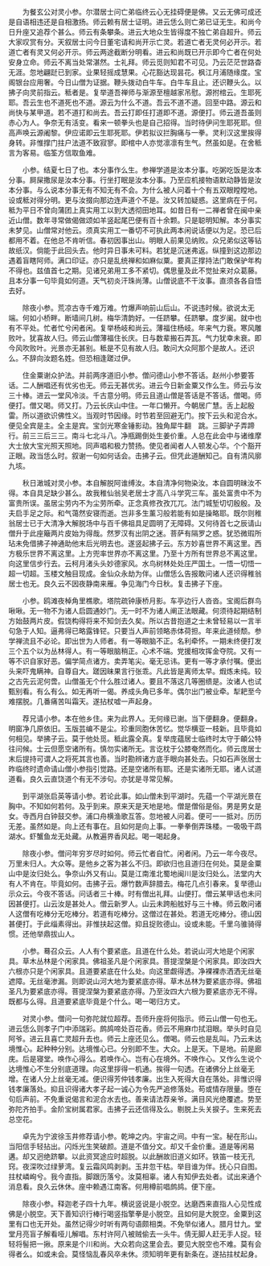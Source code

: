 <!-- { "loadSidebar": true } -->
　　为餐玄公对灵小参。尔潜居士问亡弟临终云心无挂碍便是佛。又云无佛可成还是自语相违还是自相激扬。师云赖有居士证明。进云恁么则亡弟已证无生。和尚今日升座又追荐个甚么。师云有条攀条。进云大地众生皆得度不独亡弟自超升。师云大家叹赏有分。天叙居士问今日董宅请和尚开示亡灵。若道亡者无灵何必开示。若道亡者有灵又何必开示。师云两途截断分明看。进云和尚既已开示即今亡者在何处安身立命。师云不离当处常湛然。士礼拜。师云觅则知君不可见。乃云茫茫世路杳无涯。忽地翩跹已到家。业果轻摇成慧果。心花豁达现昙花。枫江月浦随缘度。宝阁银台应用奢。今日山僧为证据。鞭头拨动白牛车。白牛车且止。还识鞭头么。以拂子向灵前指云。秪者是。复举道吾禅师与渐源至檀越家吊慰。源拊棺云。生耶死耶。吾云生也不道死也不道。源云为什么不道。吾云不道不道。回至中路。源云和尚快与某甲道。若不道打和尚去。吾云打即任打道即不道。源便打。师云道吾虽则赤心为人。争奈无有活变。看来一顿拳头也是自己招得。当时待伊问生耶死耶。但高声唤云源阇黎。伊应诺即云生耶死耶。伊若拟议拦胸痛与一拳。灵利汉这里挨得身转。非惟撑门拄户法道不致寂寥。即棺中人亦觉凛凛有生气。然虽如是。在舍秪言为客易。临筌方信取鱼难。

　　小参。结夏七日了也。本分事作么生。参禅学道是汝本分事。吃粥吃饭是汝本分事。屙屎撒尿是汝本分事。行坐打眠是汝本分事。乃至应机接物语默动静皆是汝本分事。与么说本分事无有不知无有不会。为什么被人问着十个有五双眼瞠瞠地。设或秪对得分明。更与汝掇向那边连声道个不是。汝又转加疑惑。这里病在于何。秪为平日不曾向蒲团上真实用工以到大透彻田地耳。如昔日有一二禅者曾在闽中亲近山僧。数年寻常做偈做颂如羊竖起尾巴便有百十余颗。只是聪明知解。本分事实未梦见。山僧常对他云。须真实用工一番切不可执此两本闲说话便以为足。恐已后都用不着。在他总不肯听信。春初因事出山。明眼人前果见纳败。众兄弟似这等钻故纸汉。倘能于此回头去。他时异日事未可料。若犹是沉迷弗返。纵撞到这边那边遇着盲瞎阿师。满口印证。亦只是乱统禅和如麻似粟。要真正撑持法门敢保驴年构不得也。兹值首七之期。见诸兄弟用工多不紧切。偶思量及此不觉扯来对众葛藤。且本分事一句毕竟如何道。天气初炎汗珠尚薄。山僧说底不干汝事。直须各各自悟去好。

　　除夜小参。荒凉古寺千难万难。竹爆声响前山后山。不说违时候。欲说太无端。何如小桥畔。断墙间几树。梅华清韵好。一任跻攀。任跻攀。度岁阑。就中也有不平处。忙者忙兮闲者闲。复举杨岐和尚云。薄福住杨岐。年来气力衰。寒风雕败叶。犹喜故人归。师云山僧薄福住长庆。日与数辈搬石弄瓦。气力犹幸未衰。即今风吹败叶。光景亦无甚别。秪是不见有故人归。敢问大众阿那个是故人。还识么。不辞向汝题名姓。但恐相逢蹉过伊。

　　住金粟谢众护法。并前两序道旧小参。僧问德山小参不答话。赵州小参要答话。二人酬唱还有优劣也无。师云无甚优劣。进云今日新金粟又作么生。师云与汝三十棒。进云一堂风冷淡。千古意分明。师云且道山僧是答话是不答话。僧喝。师便打。僧又喝。师又打。乃云长庆山中住。一年口懒开。今朝居广慧。舌上起殷雷。所以道欲识佛性义。当观时节因缘。时节若至回避无门。按下云头和泥合水。便见全宾是主。全主是宾。宝剑光寒金锤影动。独角犀牛翻　跳。三脚驴子弄蹄行。前三三后三三。南斗七北斗八。净瓶踢倒处生姜价重。人总在此会中与诸维摩大士放大宝光照天照地。同声唱和极力赞扬。使见者闻者人人顿发心华。个个豁开正眼。政当恁么时。叙谢一句如何话会。击拂子云。但凭此道酬知己。自有清风廓九垓。

　　秋日澉城对灵小参。本自解脱阿谁缚汝。本自清净何物染汝。本自圆明昧汝不得。本自具足缺少甚么。故我稚仙翁吴老居士才高八斗学究三车。虽处富贵中不为富贵所误。虽居尘劳内不为尘劳所牵。正念真修孜孜兀兀。法门城堑切切殷殷。及夫启手足之际。和气蔼然安寝而逝。岂非多生薰习般若能有如是操略耶。既尔则稚翁居士已于大清净大解脱场中与百千佛祖具足圆明了无障碍。又何待首七之辰请山僧升于此座簸两片皮始为得哉。然罗汉有出阴之迷。菩萨有隔罗之惑。犹恐微瑕所玷未免借拂子神通助他末后光明去也。遂竖起拂子云。东方妙喜世界不离这里。西方极乐世界不离这里。上方兜率世界亦不离这里。乃至十方所有世界总不离这里。向这里信步行去。云柯月渚头头妙德家风。水鸟树林处处庄严国土。一悟一切悟一超一切超。玉楼文触目现成。金仙众永劫为伴。山僧恁么告报敢问诸人还识得稚翁居士也无。良久云不因夜静南来雁。争见海门今日秋。复击拂子下座。

　　小参。鸥滩夜棹角里樵歌。塔院疏钟康桥月影。车亭边行人沓沓。宝阁后群鸟啾啾。无一物不为诸人启圆通妙门。无一时不为诸人阐正法眼藏。何须待起期结制方始鼓两片皮。假饶构得将来不知剑去久矣。所以古昔抱道之士未曾轻易以一言半句急于人知。逼弗得已略露锋铓。只要当人声前领略赤体荷担。年来此道倾颓。参学禅流且不必论。即出世为人师者。有一等眼脑不正。名利牵怀。一期未终便打发三个五个以为丛林得人。有一等眼脑稍正。心术不端。党援相攻挥金夺院。又有一等不识自家好恶。偏学简点诸方。卖弄笔尖。毫无忌讳。更有一等才承付嘱。便出头来吓鬼瞒神。自尊自大。蹉因昧果言行张乖。凡此皆是离师太早。煆炼未纯。较之古先云泥何啻。山僧虽无个什么胜过诸人。要且不落这几等圈缋是。汝诸人也试甄别看。有么有么。如无再听一偈。养成头角已多年。偶尔出门被业牵。犁耙至今难摆脱。几番痛苦叫霜天。遂拈杖嘘一声起身。

　　荐兄请小参。本在他乡住。来为此界人。无何缘已谢。当下便翻身。便翻身。明窗净几原依旧。玉版芸编不是尘。珍重同胞休苦忆。觉华横亚一枝新。且毕竟如何相见。举拂子云。莫于他处觅。秪此露全真。复举庞蕴居士临终时太守于頔公特往问候。士云但愿空诸所有。慎勿实诸所无。言讫枕于公膝奄然而化。师云庞居士末后提持可谓人之将死其言也善。当时勘辨诸方底手眼向甚处去。只如石声张居士昨临终时遗命请山僧小参指引觉路。还是空诸所有耶。还是实诸所无耶。诸人试道道看。良久云直饶道个有无不涉句。亦犹是寻常见解。

　　到平湖张启英等请小参。若论此事。如山僧未到平湖时。先蕴一个平湖光景在胸中。不知如何若何。及乎到来。原来天是天地是地。僧是僧俗是俗。男是男女是女。寺西月白钟鼓交参。浦口舟横渔歌互答。忽地被人问着。便可一一抵对。历历无差。虽然如是。向上还有事在。且如何是向上事。一拳拳倒弄珠楼。一吸吸干鹉湖水。虾蟹鱼龙无处藏。从教遍界香风起。喝一喝起身。

　　除夜小参。僧问年穷岁尽时如何。师云忙者自忙。闲者闲。乃云一年今夜尽。万里未归人。大众等。是他乡之客为甚么不归。即欲归也且道归在何处。莫是金粟山中是汝归处么。争奈山外又有山。莫是江南淮北蜀地闽川是汝归处么。法堂内大有人不肯在。毕竟如何。击拂子云。爆竹数声辞腊去。梅花几点引春来。复举德山示众云。今夜不答话。问话者三十棒。时有僧出礼拜。山便打。僧云某甲话也未问因甚便打。山云汝是甚处人。僧云新罗人。山云未跨船舷好与三十棒。师云敢问诸人这僧有吃棒分无吃棒分。若道有吃棒分。这僧过在甚处。若道无吃棒分。德山因甚便打。于此缁素得出。非惟扶起这僧。抑且捉败德山。设或未能。千里乌骓骑得惯。还他举鼎拔山人。

　　小参。蓦召众云。人人有个要紧底。且道在什么处。若说山河大地是个闲家具。草木丛林是个闲家具。佛祖圣凡是个闲家具。菩提涅槃是个闲家具。即汝四大六根亦只是个闲家具。且道要紧底在什么处。向这里觑得透。净裸裸赤洒洒无丝毫遮障。无丝毫渗漏。则即说山河大地为要紧底亦得。草木丛林为要紧底亦得。佛祖圣凡为要紧底亦得。菩提涅槃为要紧底亦得。乃至汝四大六根为要紧底亦无不得。既都与么得。且道要紧底毕竟是个什么。喝一喝归方丈。

　　对灵小参。僧问一句弥陀就位超荐。吾师升座将何指示。师云山僧一句也无。进云恁么则孝子门中添瑞彩。鹧鸪啼处百花香。师云不用麻巾拭泪眼。举头时自见阿爷。进云且喜亡灵超升去也。师云上座还见么。僧喝。师云也是乱叫。乃云未达境惟心。起种种分别。达境惟心已。分别即不生。大众。上是天。下是地。前是廊庑。后是寝堂。唤作心得么。若唤作心。岂有心在境外。不唤作心。又作么生说个达境惟心不生分别底道理。向这里拶得一机通。挨得一句透。在诸佛分上丝毫无增。在诸人分上丝毫无减。便识得芳仲钱孝廉。出生入死得大自在落处。非惟识得钱孝廉落处。抑且识得诸大孝子起一诚心为令先严追修落处。苟或情存限量。堕在句后声前。不免重说偈言和泥合水去也。善来请法荐亲爷。满目风光绝覆遮。势至弥陀齐拍手。金阶宝树属君家。击拂子云还信得及么。剔脱上头关捩子。生来死去总空花。

　　卓先为宁波徐玉井修荐请小参。乾坤之内。宇宙之间。中有一宝。秘在形山。当阳信手轻拈出。闪烁光生笑破颜。道是不值分文。却又千金价重。道是等闲易遘。却又迥绝跻攀。以此资冥途应时超脱。以此酬故旧道义如环。铁笛一枝无孔窍。夜深吹过绿萝湾。复云霜风鸣剥剥。玉井忽干枯。举目谁为伴。抚心只自图。拄杖嶙峋兮。我今直指。脚跟历落兮。汝莫相辜。诸人有知伊去处者。试出来通个消息看。良久云休休。座中赖遇江南客。何用樽前唱鹧鸪。便下座。

　　除夜小参。释迦老子四十九年。横说竖说是小脱空。达磨西来直指人心见性成佛是小脱空。天下善知识行棒行喝竖指擎拳是小脱空。且如何是大脱空。金粟到这里有口也无开处。虽然记得少时听有两句语颇相类。不免举似诸人。腊月廿九。堂堂月亮盲子解看哑儿解唱。东村许阿八被贼偷去一头牛。倩无脚人赶无手人捉。轻轻将髻把一揪。原来是个川和尚。大众若向这里会去。要见大脱空也不难。莫有会得者么。如或未会。莫怪恼乱春风卒未休。须知明年更有新条在。遂拈拄杖起身。

